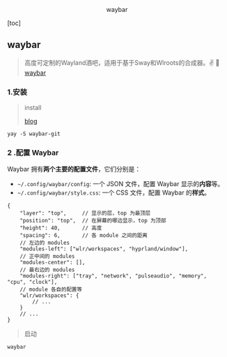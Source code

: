 <center>waybar</center>





[toc]





## waybar

> 高度可定制的Wayland酒吧，适用于基于Sway和Wlroots的合成器。✌️ 🎉 [waybar](https://github.com/Alexays/Waybar)







### 1.安装

> install
>
> [blog](https://cascade.moe/posts/hyprland-configure/)

```shell
yay -S waybar-git
```





### 2 .配置 Waybar

Waybar 拥有**两个主要的配置文件**，它们分别是：

- `~/.config/waybar/config`: 一个 JSON 文件，配置 Waybar 显示的**内容**等。
- `~/.config/waybar/style.css`: 一个 CSS 文件，配置 Waybar 的**样式**。

```shell
{
    "layer": "top",     // 显示的层，top 为最顶层
    "position": "top",  // 在屏幕的哪边显示，top 为顶部
    "height": 40,       // 高度
    "spacing": 6,       // 各 module 之间的距离
    // 左边的 modules
    "modules-left": ["wlr/workspaces", "hyprland/window"],
    // 正中间的 modules
    "modules-center": [],
    // 最右边的 modules
    "modules-right": ["tray", "network", "pulseaudio", "memory", "cpu", "clock"],
    // module 各自的配置等
    "wlr/workspaces": {
        // ...
    }
    // ...
}
```

> 启动

```shell
waybar
```

